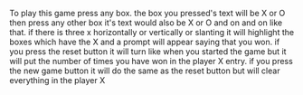 To play this game press any box. the box you pressed's text will be X or O then press any other box it's text would also be X or O and on and on like that.
if there is three x horizontally or vertically or slanting it will highlight the boxes which have the X and a prompt will appear saying that you won.
if you press the reset button it will turn like when you started the game but it will put the number of times you have won in the player X entry.
if you press the new game button it will do the same as the reset button but will clear everything in the player X
